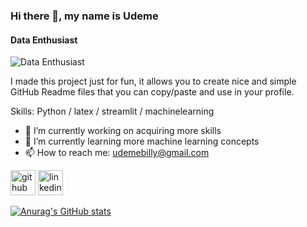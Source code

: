 ### Hi there 👋, my name is Udeme
#### Data Enthusiast
![Data Enthusiast](C:\Users\udeme\Desktop\n)

I made this project just for fun, it allows you to create nice and simple GitHub Readme files that you can copy/paste and use in your profile.

Skills: Python / latex / streamlit / machinelearning 

- 🔭 I’m currently working on acquiring more skills 
- 🌱 I’m currently learning more machine learning concepts 
- 📫 How to reach me: udemebilly@gmail.com 


[<img src='https://cdn.jsdelivr.net/npm/simple-icons@3.0.1/icons/github.svg' alt='github' height='40'>](https://github.com/https://github.com/Udemebilly)  [<img src='https://cdn.jsdelivr.net/npm/simple-icons@3.0.1/icons/linkedin.svg' alt='linkedin' height='40'>](https://www.linkedin.com/in/linkedin.com/in/udemebilly/)  




[![Anurag's GitHub stats](https://github-readme-stats.vercel.app/api?username=udemebilly)](https://github.com/anuraghazra/github-readme-stats)







